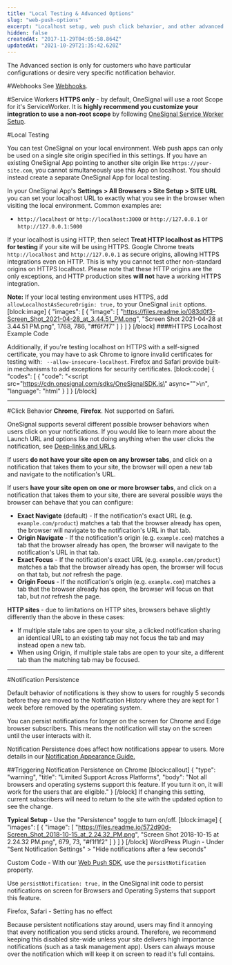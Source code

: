 ```yaml
---
title: "Local Testing & Advanced Options"
slug: "web-push-options"
excerpt: "Localhost setup, web push click behavior, and other advanced options"
hidden: false
createdAt: "2017-11-29T04:05:58.864Z"
updatedAt: "2021-10-29T21:35:42.620Z"
---
```

The Advanced section is only for customers who have particular configurations or desire very specific notification behavior. 

#Webhooks
See [Webhooks](doc:webhooks).

#Service Workers
**HTTPS only** - by default, OneSignal will use a root Scope for it's ServiceWorker. It is **highly recommend you customize your integration to use a non-root scope** by following [OneSignal Service Worker Setup](doc:onesignal-service-worker-faq).

#Local Testing

You can test OneSignal on your local environment. Web push apps can only be used on a single site origin specified in this settings. If you have an existing OneSignal App pointing to another site origin like `https://your-site.com`, you cannot simultaneously use this App on localhost. You should instead create a separate OneSignal App for local testing.

In your OneSignal App's **Settings > All Browsers > Site Setup > SITE URL** you can set your localhost URL to exactly what you see in the browser when visiting the local environment. Common examples are:
- `http://localhost` or `http://localhost:3000` or `http://127.0.0.1` or `http://127.0.0.1:5000`

If your localhost is using HTTP, then select **Treat HTTP localhost as HTTPS for testing** if your site will be using HTTPS. Google Chrome treats `http://localhost` and `http://127.0.0.1` as secure origins, allowing HTTPS integrations even on HTTP. This is why you cannot test other non-standard origins on HTTPS localhost. Please note that these HTTP origins are the only exceptions, and HTTP production sites **will not** have a working HTTPS integration. 

**Note:** If your local testing environment uses HTTPS, add `allowLocalhostAsSecureOrigin: true,` to your OneSignal `init` options.
[block:image]
{
  "images": [
    {
      "image": [
        "https://files.readme.io/083d0f3-Screen_Shot_2021-04-28_at_3.44.51_PM.png",
        "Screen Shot 2021-04-28 at 3.44.51 PM.png",
        1768,
        786,
        "#f6f7f7"
      ]
    }
  ]
}
[/block]
####HTTPS Localhost Example Code

Additionally, if you're testing localhost on HTTPS with a self-signed certificate, you may have to ask Chrome to ignore invalid certificates for testing with: ` --allow-insecure-localhost`. Firefox and Safari provide built-in mechanisms to add exceptions for security certificates.
[block:code]
{
  "codes": [
    {
      "code": "<script src=\"https://cdn.onesignal.com/sdks/OneSignalSDK.js\" async=\"\"></script>\n<script>\n  window.OneSignal = window.OneSignal || [];\n  OneSignal.push(function() {\n    OneSignal.init({\n      appId: \"YOUR_OS_APP_ID\",\n      allowLocalhostAsSecureOrigin: true,\n    });\n  });\n</script>",
      "language": "html"
    }
  ]
}
[/block]

----

#Click Behavior
**Chrome**, **Firefox**. Not supported on Safari.

OneSignal supports several different possible browser behaviors when users click on your notifications. If you would like to learn more about the Launch URL and options like not doing anything when the user clicks the notification, see [Deep-links and URLs](doc:links#no-linking).

If users **do not have your site open on any browser tabs**, and click on a notification that takes them to your site, the browser will open a new tab and navigate to the notification's URL.

If users **have your site open on one or more browser tabs**, and click on a notification that takes them to your site, there are several possible ways the browser can behave that you can configure:

* **Exact Navigate** (default) - If the notification's exact URL (e.g. `example.com/product`) matches a tab that the browser already has open, the browser will navigate to the notification's URL in that tab. 
* **Origin Navigate** - If the notification's origin (e.g. `example.com`) matches a tab that the browser already has open, the browser will navigate to the notification's URL in that tab. 
* **Exact Focus** - If the notification's exact URL (e.g. `example.com/product`) matches a tab that the browser already has open, the browser will focus on that tab, but *not* refresh the page.
* **Origin Focus** - If the notification's origin (e.g. `example.com`) matches a tab that the browser already has open, the browser will focus on that tab, but *not* refresh the page. 

**HTTP sites** - due to limitations on HTTP sites, browsers behave slightly differently than the above in these cases:
- If multiple stale tabs are open to your site, a clicked notification sharing an identical URL to an existing tab may not focus the tab and may instead open a new tab.
- When using Origin, if multiple stale tabs are open to your site, a different tab than the matching tab may be focused.

----

#Notification Persistence

Default behavior of notifications is they show to users for roughly 5 seconds before they are moved to the Notification History where they are kept for 1 week before removed by the operating system.

You can persist notifications for longer on the screen for Chrome and Edge browser subscribers. This means the notification will stay on the screen until the user interacts with it.

Notification Persistence does affect how notifications appear to users. More details in our [Notification Appearance Guide.](doc:appearance) 

##Triggering Notification Persistence on Chrome
[block:callout]
{
  "type": "warning",
  "title": "Limited Support Across Platforms",
  "body": "Not all browsers and operating systems support this feature. If you turn it on, it will work for the users that are eligible."
}
[/block]
If changing this setting, current subscribers will need to return to the site with the updated option to see the change.

**Typical Setup** - Use the "Persistence" toggle to turn on/off.
[block:image]
{
  "images": [
    {
      "image": [
        "https://files.readme.io/572d90d-Screen_Shot_2018-10-15_at_2.24.32_PM.png",
        "Screen Shot 2018-10-15 at 2.24.32 PM.png",
        679,
        73,
        "#f1f1f2"
      ]
    }
  ]
}
[/block]
WordPress Plugin - Under "Sent Notification Settings" > "Hide notifications after a few seconds"

Custom Code - With our [Web Push SDK](doc:web-push-sdk#section--init-), use the `persistNotification` property.

Use `persistNotification: true,` in the OneSignal init code to persist notifications on screen for Browsers and Operating Systems that support this feature.

Firefox, Safari - Setting has no effect

Because persistent notifications stay around, users may find it annoying that every notification you send sticks around. Therefore, we recommend keeping this disabled site-wide unless your site delivers high importance notifications (such as a task management app). Users can always mouse over the notification which will keep it on screen to read it's full contains.